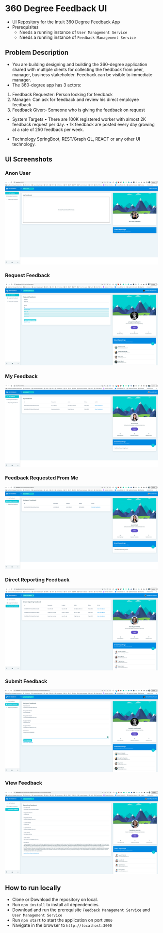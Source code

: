 # 360 Degree Feedback UI

- UI Repository for the Intuit 360 Degree Feedback App
- Prerequisites
  - Needs a running instance of `User Management Service`
  - Needs a running instance of `Feedback Management Service`

## Problem Description
- You are building designing and building the 360-degree application shared with multiple
clients for collecting the feedback from peer, manager, business stakeholder. Feedback
can be visible to immediate manager.
- The 360-degree app has 3 actors:
1. Feedback Requester: Person looking for feedback
2. Manager: Can ask for feedback and review his direct employee feedback
3. Feedback Giver:- Someone who is giving the feedback on request

- System Targets
• There are 100K registered worker with almost 2K feedback request per day.
• 1k feedback are posted every day growing at a rate of 250 feedback per week.

- Technology
SpringBoot, REST/Graph QL, REACT or any other UI technology.


## UI Screenshots

### Anon User
![No User Login](./docs/no_user_login.png)

### Request Feedback
![Request Feedback](./docs/request_feedback.png)

### My Feedback
![My Feedback](./docs/my_feedback.png)

### Feedback Requested From Me
![Feedback Requested From Me](./docs/feedback_requested_from_me.png)

### Direct Reporting Feedback
![Direct Reporting Feedback](./docs/direct_reporting_feedback.png)

### Submit Feedback
![Submit Feedback](./docs/submit_feedback.png)

### View Feedback
![View Feedback](./docs/view_feedback.png)



## How to run locally

- Clone or Download the repository on local.
- Run `npm install` to install all dependencies.
- Download and run the prerequisite `Feedback Management Service` and `User Management Service`
- Run `npm start` to start the application on port `3000`
- Navigate in the browser to `http://localhost:3000` 